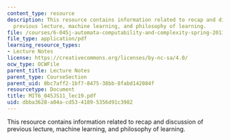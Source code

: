 ```yaml
---
content_type: resource
description: This resource contains information related to recap and discussion of
  previous lecture, machine learning, and philosophy of learning.
file: /courses/6-045j-automata-computability-and-complexity-spring-2011/dbba3628a04acd5341895356d91c3982_MIT6_045JS11_lec19.pdf
file_type: application/pdf
learning_resource_types:
- Lecture Notes
license: https://creativecommons.org/licenses/by-nc-sa/4.0/
ocw_type: OCWFile
parent_title: Lecture Notes
parent_type: CourseSection
parent_uid: 0bc7aff2-1bf7-8475-38bb-8fabd142084f
resourcetype: Document
title: MIT6_045JS11_lec19.pdf
uid: dbba3628-a04a-cd53-4189-5356d91c3982
---
```

This resource contains information related to recap and discussion of previous lecture, machine learning, and philosophy of learning.